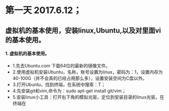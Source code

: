 # 第一天  2017.6.12；
## 虚拟机的基本使用，安装linux,Ubuntu,以及对里面vi的基本使用。
#### 1. 虚拟机的基本使用。 
  *  1.先去Ubuntu.com 下载64位的最新的镜像文件。
  *  2.使用虚拟机安装Ubuntu，名称，账号设置为linux，密码为：1，设置内存为40-100G（并不会真的已经占用那么多），设置安装空间为C盘以外。
  *  3.打开Ubuntu，找到终端，在系统中搜索：T；
  *  4.先安装git和vim,命令为：sudo apt-get install git/vim；
  *  5.安装linux小工具：打开右下角的模拟光驱，定位到安装目录的linux光驱，在终端在



